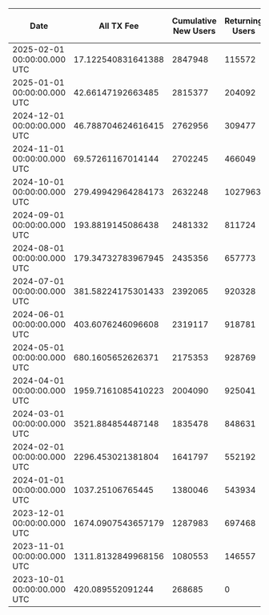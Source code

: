 | Date | All TX Fee | Cumulative New Users | Returning Users | Total Active Users | Total New Users | TXs |
|------|------------|----------------------|-----------------|--------------------|-----------------|-----|
| 2025-02-01 00:00:00.000 UTC | 17.122540831641388 | 2847948 | 115572 | 148143 | 32571 | 1031754 |
| 2025-01-01 00:00:00.000 UTC | 42.66147192663485 | 2815377 | 204092 | 256513 | 52421 | 1585569 |
| 2024-12-01 00:00:00.000 UTC | 46.788704624616415 | 2762956 | 309477 | 370188 | 60711 | 2290091 |
| 2024-11-01 00:00:00.000 UTC | 69.57261167014144 | 2702245 | 466049 | 536046 | 69997 | 3006383 |
| 2024-10-01 00:00:00.000 UTC | 279.49942964284173 | 2632248 | 1027963 | 1178879 | 150916 | 13238685 |
| 2024-09-01 00:00:00.000 UTC | 193.8819145086438 | 2481332 | 811724 | 857700 | 45976 | 8778952 |
| 2024-08-01 00:00:00.000 UTC | 179.34732783967945 | 2435356 | 657773 | 701064 | 43291 | 8644875 |
| 2024-07-01 00:00:00.000 UTC | 381.58224175301433 | 2392065 | 920328 | 993276 | 72948 | 10253423 |
| 2024-06-01 00:00:00.000 UTC | 403.6076246096608 | 2319117 | 918781 | 1062545 | 143764 | 9628384 |
| 2024-05-01 00:00:00.000 UTC | 680.1605652626371 | 2175353 | 928769 | 1100032 | 171263 | 10995938 |
| 2024-04-01 00:00:00.000 UTC | 1959.7161085410223 | 2004090 | 925041 | 1093653 | 168612 | 8821687 |
| 2024-03-01 00:00:00.000 UTC | 3521.884854487148 | 1835478 | 848631 | 1042312 | 193681 | 10061465 |
| 2024-02-01 00:00:00.000 UTC | 2296.453021381804 | 1641797 | 552192 | 813943 | 261751 | 7176974 |
| 2024-01-01 00:00:00.000 UTC | 1037.25106765445 | 1380046 | 543934 | 635997 | 92063 | 4857519 |
| 2023-12-01 00:00:00.000 UTC | 1674.0907543657179 | 1287983 | 697468 | 904898 | 207430 | 4337003 |
| 2023-11-01 00:00:00.000 UTC | 1311.8132849968156 | 1080553 | 146557 | 958425 | 811868 | 4189842 |
| 2023-10-01 00:00:00.000 UTC | 420.089552091244 | 268685 | 0 | 268685 | 268685 | 1798417 |

